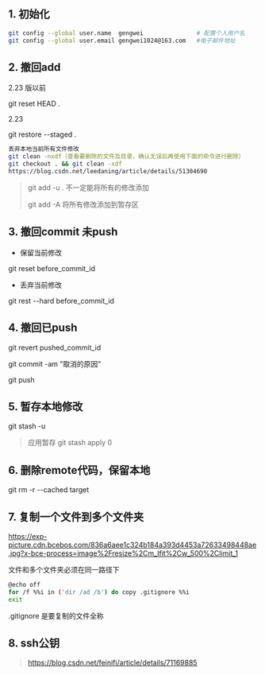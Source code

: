 ## 1. 初始化

```sh
git config --global user.name  gengwei               # 配置个人用户名
git config --global user.email gengwei1024@163.com   #电子邮件地址
```

## 2. 撤回add

2.23 版以前

git reset HEAD .

2.23

git restore --staged .

```sh
丢弃本地当前所有文件修改
git clean -nxdf（查看要删除的文件及目录，确认无误后再使用下面的命令进行删除）
git checkout . && git clean -xdf
https://blog.csdn.net/leedaning/article/details/51304690
```

> git add -u . 不一定能将所有的修改添加
>
> git add -A  将所有修改添加到暂存区

## 3. 撤回commit  未push

* 保留当前修改

git reset   before_commit_id

* 丢弃当前修改

git rest --hard before_commit_id

## 4. 撤回已push

git revert  pushed_commit_id

git commit -am "取消的原因"

git push

## 5. 暂存本地修改

git stash -u

> 应用暂存  git stash apply 0 

## 6. 删除remote代码，保留本地

git rm -r --cached  target

## 7. 复制一个文件到多个文件夹

https://exp-picture.cdn.bcebos.com/836a6aee1c324b184a393d4453a72633498448ae.jpg?x-bce-process=image%2Fresize%2Cm_lfit%2Cw_500%2Climit_1

文件和多个文件夹必须在同一路径下

```sh
@echo off 
for /f %%i in ('dir /ad /b') do copy .gitignore %%i 
exit
```

.gitignore  是要复制的文件全称

## 8. ssh公钥

> https://blog.csdn.net/feinifi/article/details/71169885
